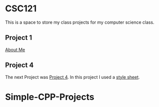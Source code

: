 # CSC121
This is a space to store my class projects for my computer science class.

## Project 1
[About Me](index.html)

## Project 4
The next Project was [Project 4](./Project_4/Project4.html). In this project I used a [style sheet](./Project_4/P4_styles.css).
# Simple-CPP-Projects
